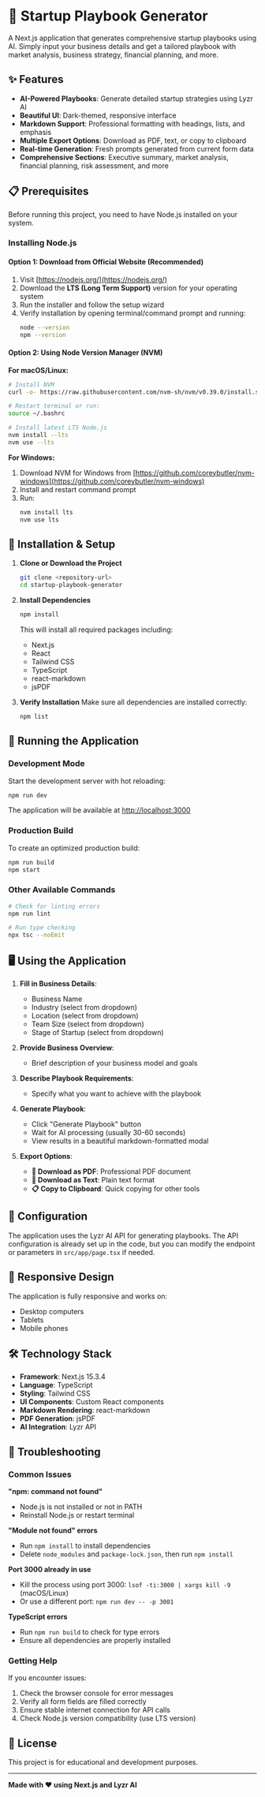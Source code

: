# 🚀 Startup Playbook Generator

A Next.js application that generates comprehensive startup playbooks using AI. Simply input your business details and get a tailored playbook with market analysis, business strategy, financial planning, and more.

## ✨ Features

- **AI-Powered Playbooks**: Generate detailed startup strategies using Lyzr AI
- **Beautiful UI**: Dark-themed, responsive interface
- **Markdown Support**: Professional formatting with headings, lists, and emphasis  
- **Multiple Export Options**: Download as PDF, text, or copy to clipboard
- **Real-time Generation**: Fresh prompts generated from current form data
- **Comprehensive Sections**: Executive summary, market analysis, financial planning, risk assessment, and more

## 📋 Prerequisites

Before running this project, you need to have Node.js installed on your system.

### Installing Node.js

#### Option 1: Download from Official Website (Recommended)
1. Visit [https://nodejs.org/](https://nodejs.org/)
2. Download the **LTS (Long Term Support)** version for your operating system
3. Run the installer and follow the setup wizard
4. Verify installation by opening terminal/command prompt and running:
   ```bash
   node --version
   npm --version
   ```

#### Option 2: Using Node Version Manager (NVM)
**For macOS/Linux:**
```bash
# Install NVM
curl -o- https://raw.githubusercontent.com/nvm-sh/nvm/v0.39.0/install.sh | bash

# Restart terminal or run:
source ~/.bashrc

# Install latest LTS Node.js
nvm install --lts
nvm use --lts
```

**For Windows:**
1. Download NVM for Windows from [https://github.com/coreybutler/nvm-windows](https://github.com/coreybutler/nvm-windows)
2. Install and restart command prompt
3. Run:
   ```bash
   nvm install lts
   nvm use lts
   ```

## 🚀 Installation & Setup

1. **Clone or Download the Project**
   ```bash
   git clone <repository-url>
   cd startup-playbook-generator
   ```

2. **Install Dependencies**
   ```bash
   npm install
   ```
   This will install all required packages including:
   - Next.js
   - React
   - Tailwind CSS
   - TypeScript
   - react-markdown
   - jsPDF

3. **Verify Installation**
   Make sure all dependencies are installed correctly:
   ```bash
   npm list
   ```

## 🎯 Running the Application

### Development Mode
Start the development server with hot reloading:
```bash
npm run dev
```

The application will be available at [http://localhost:3000](http://localhost:3000)

### Production Build
To create an optimized production build:
```bash
npm run build
npm start
```

### Other Available Commands
```bash
# Check for linting errors
npm run lint

# Run type checking
npx tsc --noEmit
```

## 🖥️ Using the Application

1. **Fill in Business Details**:
   - Business Name
   - Industry (select from dropdown)
   - Location (select from dropdown)
   - Team Size (select from dropdown)
   - Stage of Startup (select from dropdown)

2. **Provide Business Overview**:
   - Brief description of your business model and goals

3. **Describe Playbook Requirements**:
   - Specify what you want to achieve with the playbook

4. **Generate Playbook**:
   - Click "Generate Playbook" button
   - Wait for AI processing (usually 30-60 seconds)
   - View results in a beautiful markdown-formatted modal

5. **Export Options**:
   - **📄 Download as PDF**: Professional PDF document
   - **📝 Download as Text**: Plain text format
   - **📋 Copy to Clipboard**: Quick copying for other tools

## 🔧 Configuration

The application uses the Lyzr AI API for generating playbooks. The API configuration is already set up in the code, but you can modify the endpoint or parameters in `src/app/page.tsx` if needed.

## 📱 Responsive Design

The application is fully responsive and works on:
- Desktop computers
- Tablets
- Mobile phones

## 🛠️ Technology Stack

- **Framework**: Next.js 15.3.4
- **Language**: TypeScript
- **Styling**: Tailwind CSS
- **UI Components**: Custom React components
- **Markdown Rendering**: react-markdown
- **PDF Generation**: jsPDF
- **AI Integration**: Lyzr API

## 🚨 Troubleshooting

### Common Issues

**"npm: command not found"**
- Node.js is not installed or not in PATH
- Reinstall Node.js or restart terminal

**"Module not found" errors**
- Run `npm install` to install dependencies
- Delete `node_modules` and `package-lock.json`, then run `npm install`

**Port 3000 already in use**
- Kill the process using port 3000: `lsof -ti:3000 | xargs kill -9` (macOS/Linux)
- Or use a different port: `npm run dev -- -p 3001`

**TypeScript errors**
- Run `npm run build` to check for type errors
- Ensure all dependencies are properly installed

### Getting Help

If you encounter issues:
1. Check the browser console for error messages
2. Verify all form fields are filled correctly
3. Ensure stable internet connection for API calls
4. Check Node.js version compatibility (use LTS version)

## 📄 License

This project is for educational and development purposes.

---

**Made with ❤️ using Next.js and Lyzr AI**
